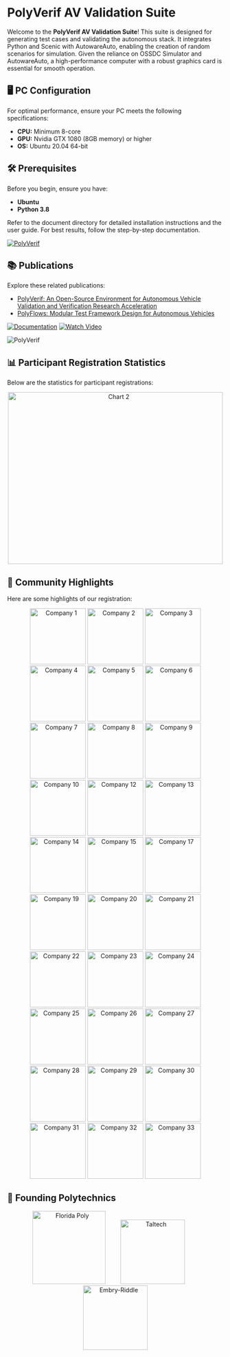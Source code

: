 # PolyVerif AV Validation Suite

Welcome to the **PolyVerif AV Validation Suite**! This suite is designed for generating test cases and validating the autonomous stack. It integrates Python and Scenic with AutowareAuto, enabling the creation of random scenarios for simulation. Given the reliance on OSSDC Simulator and AutowareAuto, a high-performance computer with a robust graphics card is essential for smooth operation.

## 🖥️ PC Configuration

For optimal performance, ensure your PC meets the following specifications:

- **CPU:** Minimum 8-core
- **GPU:** Nvidia GTX 1080 (8GB memory) or higher
- **OS:** Ubuntu 20.04 64-bit

## 🛠️ Prerequisites

Before you begin, ensure you have:

- **Ubuntu**
- **Python 3.8**

Refer to the document directory for detailed installation instructions and the user guide. For best results, follow the step-by-step documentation.

[![PolyVerif](https://img.shields.io/badge/PolyVerif-blue?style=for-the-badge)](https://www.avvc.net/)

## 📚 Publications

Explore these related publications:

- [PolyVerif: An Open-Source Environment for Autonomous Vehicle Validation and Verification Research Acceleration](https://ieeexplore.ieee.org/document/10075634)
- [PolyFlows: Modular Test Framework Design for Autonomous Vehicles](https://ieeexplore.ieee.org/document/10607079)

[![Documentation](https://img.shields.io/badge/Documentation-red?style=for-the-badge)](https://github.com/PolyVerifFramework/PolyVerif/tree/PolyVerif-OSSDC-SIM/Document) 
[![Watch Video](https://img.shields.io/badge/Watch_Video-red?style=for-the-badge)](https://www.youtube.com/playlist?list=PLdaz5YCiVlEn_l22XnQp6pS2KvE3BOX23)

![PolyVerif](https://drive.google.com/uc?export=view&id=1tTEotG_E1Kpgxs7zuP5BslOgRJ57vTWV)

## 📊 Participant Registration Statistics

Below are the statistics for participant registrations:

<div align="center">
    <img src="https://drive.google.com/uc?export=view&id=18QcDQ9IWDNcZbK7nVIY-K5kgJ3iwm3el" alt="Chart 2" width="500" height="400"/>
</div>

## 🌟 Community Highlights

Here are some highlights of our registration:
<div align="center"> <img src="https://drive.google.com/uc?export=view&id=1ewfnfsn_HXmQ_z19nxY9O4jSNtfeig5H" alt="Company 1" width="130" height="130"/> <img src="https://drive.google.com/uc?export=view&id=1hkIC43rOhDV-PkNybJQdZJeVFdNktKAz" alt="Company 2" width="130" height="130"/> <img src="https://drive.google.com/uc?export=view&id=15kjaxm-TIAh4pUMz7c4o-iGPEnP_VgaG" alt="Company 3" width="130" height="130"/> <img src="https://drive.google.com/uc?export=view&id=1Z3-O-3FtiQVTJ-ksA5cXgZ8GZub15vPn" alt="Company 4" width="130" height="130"/> <img src="https://drive.google.com/uc?export=view&id=1WDvYHgIo9D2VvX3FXz7HIw5am1kO7wDe" alt="Company 5" width="130" height="130"/> <img src="https://drive.google.com/uc?export=view&id=1pdDmHpBtxZquW_b1EpSjj3xUm_erPjrD" alt="Company 6" width="130" height="130"/> <img src="https://drive.google.com/uc?export=view&id=1Cvxmfh8chtIVptG6rEfyVjeHTFGhoRW1" alt="Company 7" width="130" height="130"/> <img src="https://drive.google.com/uc?export=view&id=1S2TDXGmWWXYcW8U2LV1a9vV8T0n7po4k" alt="Company 8" width="130" height="130"/> <img src="https://drive.google.com/uc?export=view&id=1v7-JuMgyfhCA41-lnIOA_yW6yW716cn5" alt="Company 9" width="130" height="130"/> <img src="https://drive.google.com/uc?export=view&id=1ZvFMpTN892cCWFRHrfFkuD6xuOecNfBY" alt="Company 10" width="130" height="130"/> <img src="https://drive.google.com/uc?export=view&id=1h1kf9id3rkw6tdFBZvf4lX9s4c98a313" alt="Company 12" width="130" height="130"/> <img src="https://drive.google.com/uc?export=view&id=1nehbTTylELkMHcbkqx6FQSQSZ2-Y8rGM" alt="Company 13" width="130" height="130"/> <img src="https://drive.google.com/uc?export=view&id=1gZEti-PBskcOS7P61kJD31cUzIeuiUu9" alt="Company 14" width="130" height="130"/> <img src="https://drive.google.com/uc?export=view&id=1B9m8nqfHWQAjv-VykCN2KdOUiGflIG-b" alt="Company 15" width="130" height="130"/> <img src="https://drive.google.com/uc?export=view&id=1qE1Ooo4oAOhDEpMqIMoExGXNRK_ww8Tm" alt="Company 17" width="130" height="130"/> <img src="https://drive.google.com/uc?export=view&id=1VR573_BCS2l8H7M1Ocm-K2KN4atbUAfT" alt="Company 19" width="130" height="130"/> <img src="https://drive.google.com/uc?export=view&id=1BAGawqq8jfT5XSP5avkXsRj9gQEVUdF0" alt="Company 20" width="130" height="130"/> <img src="https://drive.google.com/uc?export=view&id=18_7hiauBNHHAn5O1O9rSzC06nEpSCYcW" alt="Company 21" width="130" height="130"/> <img src="https://drive.google.com/uc?export=view&id=10q6rLam-HLhjNfGo1etub_gWgRQvHSVu" alt="Company 22" width="130" height="130"/> <img src="https://drive.google.com/uc?export=view&id=1D520jFgud9scQCLUGwjnFE9btFxES17U" alt="Company 23" width="130" height="130"/> <img src="https://drive.google.com/uc?export=view&id=1yxgJV65f0d9BH_Uf9VJTyhr64cRXOQer" alt="Company 24" width="130" height="130"/> <img src="https://drive.google.com/uc?export=view&id=1TjzD8-iJM68WLkdInJZCTufXlmTgxyEv" alt="Company 25" width="130" height="130"/> <img src="https://drive.google.com/uc?export=view&id=1RnZiUoSs-xCUuXJYIa9AecVwIXD_kfiP" alt="Company 26" width="130" height="130"/> <img src="https://drive.google.com/uc?export=view&id=1r3gyPz7F_ZuktcpnL6mrkFZJcVYJxZDs" alt="Company 27" width="130" height="130"/> <img src="https://drive.google.com/uc?export=view&id=1sSjZciq2PBpKAfiMAkBOUuDA15lBnIq7" alt="Company 28" width="130" height="130"/> <img src="https://drive.google.com/uc?export=view&id=19m9o6gW41RUhMof6_qL2tLrPbf8Tb4JC" alt="Company 29" width="130" height="130"/> <img src="https://drive.google.com/uc?export=view&id=1GJCW_wHrju3MDGLyGpiJM_DMIyRtBdpz" alt="Company 30" width="130" height="130"/> <img src="https://drive.google.com/uc?export=view&id=1JPn28hDixHR6Zb8iovttPjgSOrme4UpE" alt="Company 31" width="130" height="130"/> <img src="https://drive.google.com/uc?export=view&id=1iFmM9OIoND1_2AbBuDbaUoNup-zAQvCa" alt="Company 32" width="130" height="130"/> <img src="https://drive.google.com/uc?export=view&id=1uf3oCN6BIodUG9i2wMQFgjUtDuoWkrFH" alt="Company 33" width="130" height="130"/> </div>

## 🌟 Founding Polytechnics

<div align="center">
    <img src="https://drive.google.com/uc?export=view&id=1E2aMJKCvJCniWugqJpZPBK2t8QoJtobb" alt="Florida Poly" width="170" height="170"/>&nbsp;&nbsp;&nbsp;&nbsp;&nbsp;&nbsp;&nbsp;&nbsp;
    <img src="https://drive.google.com/uc?export=view&id=1wPv2C0xJvdsIz3WffJVP5_hVr8TyZPkR" alt="Taltech" width="150" height="150"/>&nbsp;&nbsp;&nbsp;&nbsp;&nbsp;&nbsp;&nbsp;&nbsp;
    <img src="https://drive.google.com/uc?export=view&id=1A2KJEcTihNtaogPhaYV10TfTNdwc1YLt" alt="Embry-Riddle" width="150" height="150"/>
</div>

